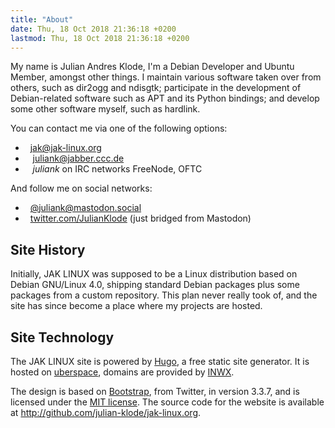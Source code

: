 ```yaml
---
title: "About"
date: Thu, 18 Oct 2018 21:36:18 +0200
lastmod: Thu, 18 Oct 2018 21:36:18 +0200
---
```




My name is Julian Andres Klode, I'm a Debian Developer and Ubuntu Member,
amongst other things. I maintain various software taken over from others,
such as dir2ogg and ndisgtk;
participate in the development of Debian-related software such as
APT and its Python bindings;
and develop some other software myself, such as hardlink.

You can contact me via one of the following options:

 * <i class='fas fa-envelope'></i>&nbsp;&nbsp;[jak@jak-linux.org](mailto:jak@jak-linux.org)
 * <i class='fas fa-comment'></i>&nbsp;&nbsp; [juliank@jabber.ccc.de](xmpp:juliank@jabber.ccc.de)
 * <i class='fas fa-comment'></i>&nbsp;&nbsp; *juliank* on IRC networks FreeNode, OFTC

And follow me on social networks:

 * <i class='fab fa-mastodon'></i>&nbsp;&nbsp;<a href="https://mastodon.social/@juliank">@juliank@mastodon.social</a>
 * <i class='fab fa-twitter'></i>&nbsp;&nbsp;<a href="https://twitter.com/JulianKlode">twitter.com/JulianKlode</a> (just bridged from Mastodon)


## Site History
Initially, JAK LINUX was supposed to be a Linux distribution based on
Debian GNU/Linux 4.0, shipping standard Debian packages plus some packages
from a custom repository. This plan never really took of, and the site has
since become a place where my projects are hosted.

## Site Technology
The JAK LINUX site is powered by [Hugo](http://gohugo.io), a free static site
generator. It is hosted on [uberspace](https://uberspace.de/), domains are provided by
[INWX](https://www.inwx.de/).

The design is based on [Bootstrap](https://getbootstrap.com/), from
Twitter, in version 3.3.7, and is licensed under the [MIT license](https://raw.githubusercontent.com/twbs/bootstrap/v3.3.7/LICENSE).
The source code for the website is available at <http://github.com/julian-klode/jak-linux.org>.

